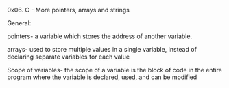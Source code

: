 0x06. C - More pointers, arrays and strings

General:

pointers- a variable which stores the address of another variable.

arrays-  used to store multiple values in a single variable, instead of declaring separate variables for each value

Scope of variables- the scope of a variable is the block of code in the entire program where the variable is declared, used, and can be modified

